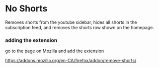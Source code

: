# No Shorts

Removes shorts from the youtube sidebar, hides all shorts in the subscription feed, and removes the shorts row shown on the homepage.

### adding the extension

go to the page on Mozilla and add the extension

https://addons.mozilla.org/en-CA/firefox/addon/remove-shorts/
